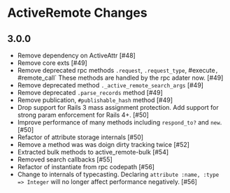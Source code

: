 # ActiveRemote Changes

3.0.0
----------

- Remove dependency on ActiveAttr [#48]
- Remove core exts [#49]
- Remove deprecated rpc methods `.request`, `.request_type`, #execute`, `#remote_call`
  These methods are handled by the rpc adater now. [#49]
- Remove deprecated method `._active_remote_search_args` [#49]
- Remove deprecated `.parse_records` method [#49]
- Remove publication, `#publishable_hash` method [#49]
- Drop support for Rails 3 mass assignment protection.  Add support for strong param
  enforcement for Rails 4+. [#50]
- Improve performance of many methods including `respond_to?` and `new`. [#50]
- Refactor of attribute storage internals [#50]
- Remove a method was was doign dirty tracking twice [#52]
- Extracted bulk methods to active_remote-bulk [#54]
- Removed search callbacks [#55]
- Refactor of instantiate from rpc codepath [#56]
- Change to internals of typecasting.  Declaring `attribute :name, :type => Integer`
  will no longer affect performance negatively. [#56]
